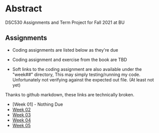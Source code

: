 # Abstract

DSC530 Assignments and Term Project for Fall 2021 at BU

## Assignments

- Coding assignments are listed below as they're due

- Coding assignment and exercise from the book are TBD

- Soft links to the coding assignment are also available under the "week##" directory,
  This may simply testing/running my code. Unfortunately not verifying against the
  expected out file. (At least not yet)

Thanks to github markdown, these links are technically broken.

- [Week 01] - Nothing Due
- [Week 02](week02)
- [Week 03](week03)
- [Week 04](week04)
- [Week 05](week05)
